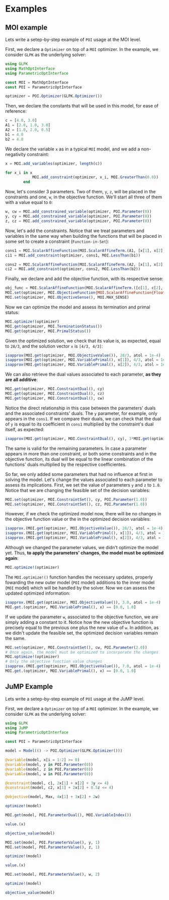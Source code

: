 # Examples

## MOI example

Lets write a setep-by-step example of `POI` usage at the MOI level.

First, we declare a `Optimizer` on top of a `MOI` optimizer. In the example, we consider `GLPK` as the underlying solver:

```julia
using GLPK
using MathOptInterface
using ParametricOptInterface

const MOI = MathOptInterface
const POI = ParametricOptInterface

optimizer = POI.Optimizer(GLPK.Optimizer())
```

Then, we declare the constants that will be used in this model, for ease of reference:

```julia
c = [4.0, 3.0]
A1 = [2.0, 1.0, 3.0]
A2 = [1.0, 2.0, 0.5]
b1 = 4.0
b2 = 4.0
```

We declare the variable `x` as in a typical `MOI` model, and we add a non-negativity constraint:

```julia
x = MOI.add_variables(optimizer, length(c))

for x_i in x
            MOI.add_constraint(optimizer, x_i, MOI.GreaterThan(0.0))
        end
```

Now, let's consider 3 parameters. Two of them, `y`, `z`, will be placed in the constraints and one, `w`, in the objective function. We'll start all three of them with a value equal to `0`:

```julia
w, cw = MOI.add_constrained_variable(optimizer, POI.Parameter(0))
y, cy = MOI.add_constrained_variable(optimizer, POI.Parameter(0))
z, cz = MOI.add_constrained_variable(optimizer, POI.Parameter(0))
```

Now, let's add the constraints. Notice that we treat parameters and variables in the same way when building the functions that will be placed in some set to create a constraint (`Function-in-Set`):

```julia
cons1 = MOI.ScalarAffineFunction(MOI.ScalarAffineTerm.(A1, [x[1], x[2], y]), 0.0)
ci1 = MOI.add_constraint(optimizer, cons1, MOI.LessThan(b1))
```

```julia
cons2 = MOI.ScalarAffineFunction(MOI.ScalarAffineTerm.(A2, [x[1], x[2], z]), 0.0)
ci2 = MOI.add_constraint(optimizer, cons2, MOI.LessThan(b2))
```

Finally, we declare and add the objective function, with its respective sense:

```julia
obj_func = MOI.ScalarAffineFunction(MOI.ScalarAffineTerm.([c[1], c[2], 2.0], [x[1], x[2], w]), 0.0)
MOI.set(optimizer, MOI.ObjectiveFunction{MOI.ScalarAffineFunction{Float64}}(), obj_func)
MOI.set(optimizer, MOI.ObjectiveSense(), MOI.MAX_SENSE)
```

Now we can optimize the model and assess its termination and primal status:

```julia
MOI.optimize!(optimizer)
MOI.get(optimizer, MOI.TerminationStatus())
MOI.get(optimizer, MOI.PrimalStatus())
```

Given the optimized solution, we check that its value is, as expected, equal to `28/3`, and the solution vector `x` is `[4/3, 4/3]`:

```julia
isapprox(MOI.get(optimizer, MOI.ObjectiveValue()), 28/3, atol = 1e-4)
isapprox(MOI.get(optimizer, MOI.VariablePrimal(), x[1]), 4/3, atol = 1e-4)
isapprox(MOI.get(optimizer, MOI.VariablePrimal(), x[2]), 4/3, atol = 1e-4)
```

We can also retrieve the dual values associated to each parameter, **as they are all additive**:

```julia
MOI.get(optimizer, MOI.ConstraintDual(), cy)
MOI.get(optimizer, MOI.ConstraintDual(), cz)
MOI.get(optimizer, MOI.ConstraintDual(), cw)
```

Notice the direct relationship in this case between the parameters' duals and the associated constraints' duals.
The  `y` parameter, for example, only appears in the `cons1`. If we compare their duals, we can check that the dual of `y` is equal to its coefficient in `cons1` multiplied by the constraint's dual itself, as expected:

```julia
isapprox(MOI.get(optimizer, MOI.ConstraintDual(), cy), 3*MOI.get(optimizer, MOI.ConstraintDual(), ci1), atol = 1e-4)
```

The same is valid for the remaining parameters. In case a parameter appears in more than one constraint, or both some constraints and in the objective function, its dual will be equal to the linear combination of the functions' duals multiplied by the respective coefficientes.

So far, we only added some parameters that had no influence at first in solving the model. Let's change the values associated to each parameter to assess its implications.
First, we set the value of parameters `y` and `z` to `1.0`. Notice that we are changing the feasible set of the decision variables:

```julia
MOI.set(optimizer, MOI.ConstraintSet(), cy, POI.Parameter(1.0))
MOI.set(optimizer, MOI.ConstraintSet(), cz, POI.Parameter(1.0))
```

However, if we check the optimized model now, there will be no changes in the objective function value or the in the optimized decision variables:

```julia
isapprox.(MOI.get(optimizer, MOI.ObjectiveValue()), 28/3, atol = 1e-4)
isapprox.(MOI.get(optimizer, MOI.VariablePrimal(), x[1]), 4/3, atol = 1e-4)
isapprox.(MOI.get(optimizer, MOI.VariablePrimal(), x[2]), 4/3, atol = 1e-4)
```

Although we changed the parameter values, we didn't optimize the model yet. Thus, **to apply the parameters' changes, the model must be optimized again**:

```julia
MOI.optimize!(optimizer)
```

The `MOI.optimize!()` function handles the necessary updates, properly fowarding the new outer model (`POI` model) additions to the inner model (`MOI` model) which will be handled by the solver. Now we can assess the updated optimized information:

```julia
isapprox.(MOI.get(optimizer, MOI.ObjectiveValue()), 3.0, atol = 1e-4)
MOI.get.(optimizer, MOI.VariablePrimal(), x) == [0.0, 1.0]
```

If we update the parameter `w`, associated to the objective function, we are simply adding a constant to it. Notice how the new objective function is precisely equal to the previous one plus the new value of `w`. In addition, as we didn't update the feasible set, the optimized decision variables remain the same.

```julia
MOI.set(optimizer, MOI.ConstraintSet(), cw, POI.Parameter(2.0))
# Once again, the model must be optimized to incorporate the changes
MOI.optimize!(optimizer)
# Only the objective function value changes
isapprox.(MOI.get(optimizer, MOI.ObjectiveValue()), 7.0, atol = 1e-4)
MOI.get.(optimizer, MOI.VariablePrimal(), x) == [0.0, 1.0]
```

## JuMP Example

Lets write a setep-by-step example of `POI` usage at the JuMP level.

First, we declare a `Optimizer` on top of a `MOI` optimizer. In the example, we consider `GLPK` as the underlying solver:

```julia
using GLPK
using JuMP
using ParametricOptInterface

const POI = ParametricOptInterface

model = Model(() -> POI.Optimizer(GLPK.Optimizer()))

@variable(model, x[i = 1:2] >= 0)
@variable(model, y in POI.Parameter(0))
@variable(model, z in POI.Parameter(0))
@variable(model, w in POI.Parameter(0))

@constraint(model, c1, 2x[1] + x[2] + 3y <= 4)
@constraint(model, c2, x[1] + 2x[2] + 0.5z <= 4)

@objective(model, Max, 4x[1] + 3x[2] + 2w)

optimize!(model)

MOI.get(model, POI.ParameterDual(), MOI.VariableIndex())

value.(x)

objective_value(model)

MOI.set(model, POI.ParameterValue(), y, 1)
MOI.set(model, POI.ParameterValue(), z, 1)

optimize!(model)

value.(x)

MOI.set(model, POI.ParameterValue(), w, 2)

optimize!(model)

objective_value(model)
```



